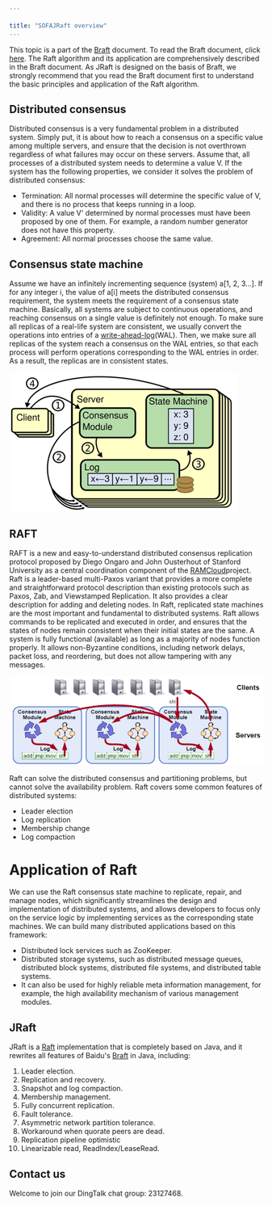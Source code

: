 ```yaml
---

title: "SOFAJRaft overview"
---
```


This topic is a part of the [Braft](https://github.com/brpc/braft) document. To read the Braft document, click [here](https://github.com/brpc/braft/blob/master/docs/cn/overview.md). The Raft algorithm and its application are comprehensively described in the Braft document. As JRaft is designed on the basis of Braft,
we strongly recommend that you read the Braft document first to understand the basic principles and application of the Raft algorithm.

## Distributed consensus

Distributed consensus is a very fundamental problem in a distributed system. Simply put, it is about how to reach a consensus on a specific value among multiple servers, and ensure that the decision is not overthrown regardless of what failures may occur on these servers.
Assume that, all processes of a distributed system needs to determine a value V. If the system has the following properties, we consider it solves the problem of distributed consensus:

* Termination: All normal processes will determine the specific value of V, and there is no process that keeps running in a loop.
* Validity: A value V' determined by normal processes must have been proposed by one of them. For example, a random number generator does not have this property.
* Agreement: All normal processes choose the same value.

## Consensus state machine

Assume we have an infinitely incrementing sequence (system) a[1, 2, 3…]. If for any integer i, the value of a[i] meets the distributed consensus requirement, the system meets the requirement of a consensus state machine.
Basically, all systems are subject to continuous operations, and reaching consensus on a single value is definitely not enough. To make sure all replicas of a real-life system are consistent, we usually convert the operations into entries of a [write-ahead-log](https://en.wikipedia.org/wiki/Write-ahead_logging)(WAL). Then, we make sure all replicas of the system reach a consensus on the WAL entries, so that each process will perform operations corresponding to the WAL entries in order. As a result, the replicas are in consistent states.

![Raft](raft.png)

## RAFT

RAFT is a new and easy-to-understand distributed consensus replication protocol proposed by Diego Ongaro and John Ousterhout of Stanford University as a central coordination component of the [RAMCloud](https://ramcloud.atlassian.net/wiki/display/RAM/RAMCloud)project. Raft is a leader-based multi-Paxos variant that provides a more complete and straightforward protocol description than existing protocols such as Paxos, Zab, and Viewstamped Replication. It also provides a clear description for adding and deleting nodes.
In Raft, replicated state machines are the most important and fundamental to distributed systems. Raft allows commands to be replicated and executed in order, and ensures that the states of nodes remain consistent when their initial states are the same. A system is fully functional (available) as long as a majority of nodes function properly. It allows non-Byzantine conditions, including network delays, packet loss, and reordering, but does not allow tampering with any messages.

![multi_raft](multi_raft.png)

Raft can solve the distributed consensus and partitioning problems, but cannot solve the availability problem. Raft covers some common features of distributed systems:

* Leader election
* Log replication
* Membership change
* Log compaction

# Application of Raft

We can use the Raft consensus state machine to replicate, repair, and manage nodes, which significantly streamlines the design and implementation of distributed systems, and allows developers to focus only on the service logic by implementing services as the corresponding state machines. We can build many distributed applications based on this framework:

* Distributed lock services such as ZooKeeper.
* Distributed storage systems, such as distributed message queues, distributed block systems, distributed file systems, and distributed table systems.
* It can also be used for highly reliable meta information management, for example, the high availability mechanism of various management modules.

## JRaft

JRaft is a [Raft](https://raft.github.io/) implementation that is completely based on Java, and it rewrites all features of Baidu's [Braft](https://github.com/brpc/braft) in Java, including:

1. Leader election.
2. Replication and recovery.
3. Snapshot and log compaction.
4. Membership management.
5. Fully concurrent replication.
6. Fault tolerance.
7. Asymmetric network partition tolerance.
8. Workaround when quorate peers are dead.
9. Replication pipeline optimistic
10. Linearizable read, ReadIndex/LeaseRead.

## Contact us

Welcome to join our DingTalk chat group: 23127468.

